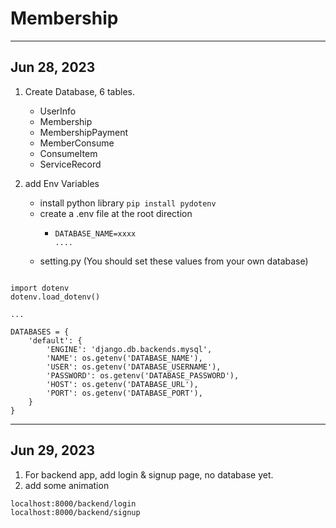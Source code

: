 <h1>Membership</h1>
<hr>
<h2>Jun 28, 2023</h2> 

1. Create Database, 6 tables.
   - UserInfo
   - Membership
   - MembershipPayment
   - MemberConsume
   - ConsumeItem
   - ServiceRecord
   

2. add Env Variables
   - install python library ```pip install pydotenv```
   - create a .env file at the root direction
     - ```
       DATABASE_NAME=xxxx
       ....
       ```
   - setting.py (You should set these values from your own database)

```

import dotenv
dotenv.load_dotenv()

...

DATABASES = {
    'default': {
        'ENGINE': 'django.db.backends.mysql',
        'NAME': os.getenv('DATABASE_NAME'),
        'USER': os.getenv('DATABASE_USERNAME'),
        'PASSWORD': os.getenv('DATABASE_PASSWORD'),
        'HOST': os.getenv('DATABASE_URL'),  
        'PORT': os.getenv('DATABASE_PORT'),
    }
}
```

<hr>

<h2>Jun 29, 2023</h2> 

1. For backend app, add login & signup page, no database yet.
2. add some animation
```
localhost:8000/backend/login
localhost:8000/backend/signup
```
